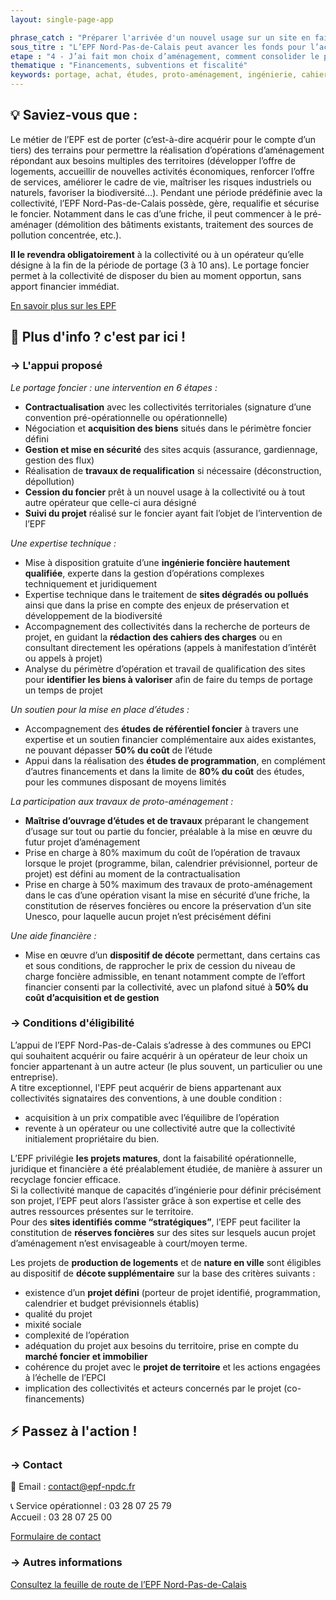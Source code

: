 ```yaml
---
layout: single-page-app

phrase_catch : "Préparer l'arrivée d'un nouvel usage sur un site en faisant acheter le foncier par l'EPF Nord-Pas-de-Calais"
sous_titre : "L’EPF Nord-Pas-de-Calais peut avancer les fonds pour l’achat du foncier et préparer les opérations d’aménagement."
etape : "4 - J’ai fait mon choix d’aménagement, comment consolider le projet avant d’attaquer les travaux ?"
thematique : "Financements, subventions et fiscalité"
keywords: portage, achat, études, proto-aménagement, ingénierie, cahiers des charges, travaux, terrain
---
```


## 💡 Saviez-vous que :

Le métier de l’EPF est de porter (c’est-à-dire acquérir pour le compte d’un tiers) des terrains pour permettre la réalisation d’opérations d’aménagement répondant aux besoins multiples des territoires (développer l’offre de logements, accueillir de nouvelles activités économiques, renforcer l’offre de services, améliorer le cadre de vie, maîtriser les risques industriels ou naturels, favoriser la biodiversité…). Pendant une période prédéfinie avec la collectivité, l’EPF Nord-Pas-de-Calais possède, gère, requalifie et sécurise le foncier. Notamment dans le cas d’une friche, il peut commencer à le pré-aménager (démolition des bâtiments existants, traitement des sources de pollution concentrée, etc.).  

**Il le revendra obligatoirement** à la collectivité ou à un opérateur qu’elle désigne à la fin de la période de portage (3 à 10 ans). Le portage foncier permet à la collectivité de disposer du bien au moment opportun, sans apport financier immédiat.  

[En savoir plus sur les EPF](https://betagouv.github.io/urbanvitaliz/ressources/EPF.html "Ressource EPF")


## 🚀 Plus d'info ? c'est par ici !

### →  L'appui proposé

*Le portage foncier : une intervention en 6 étapes :*
- **Contractualisation** avec les collectivités territoriales (signature d’une convention pré-opérationnelle ou opérationnelle)
- Négociation et **acquisition des biens** situés dans le périmètre foncier défini
- **Gestion et mise en sécurité** des sites acquis (assurance, gardiennage, gestion des flux)
- Réalisation de **travaux de requalification** si nécessaire (déconstruction, dépollution)
- **Cession du foncier** prêt à un nouvel usage à la collectivité ou à tout autre opérateur que celle-ci aura désigné
- **Suivi du projet** réalisé sur le foncier ayant fait l’objet de l’intervention de l’EPF

  
*Une expertise technique :*
- Mise à disposition gratuite d’une **ingénierie foncière hautement qualifiée**, experte dans la gestion d’opérations complexes techniquement et juridiquement
- Expertise technique dans le traitement de **sites dégradés ou pollués** ainsi que dans la prise en compte des enjeux de préservation et développement de la biodiversité
- Accompagnement des collectivités dans la recherche de porteurs de projet, en guidant la **rédaction des cahiers des charges** ou en consultant directement les opérations (appels à manifestation d’intérêt ou appels à projet)
- Analyse du périmètre d’opération et travail de qualification des sites pour **identifier les biens à valoriser** afin de faire du temps de portage un temps de projet

  
*Un soutien pour la mise en place d’études :*
- Accompagnement des **études de référentiel foncier** à travers une expertise et un soutien financier complémentaire aux aides existantes, ne pouvant dépasser **50% du coût** de l’étude
- Appui dans la réalisation des **études de programmation**, en complément d’autres financements et dans la limite de **80% du coût** des études, pour les communes disposant de moyens limités

  
*La participation aux travaux de proto-aménagement :*
- **Maîtrise d’ouvrage d’études et de travaux** préparant le changement d’usage sur tout ou partie du foncier, préalable à la mise en œuvre du futur projet d’aménagement
- Prise en charge à 80% maximum du coût de l’opération de travaux lorsque le projet (programme, bilan, calendrier prévisionnel, porteur de projet) est défini au moment de la contractualisation
- Prise en charge à 50% maximum des travaux de proto-aménagement dans le cas d’une opération visant la mise en sécurité d’une friche, la constitution de réserves foncières ou encore la préservation d’un site Unesco, pour laquelle aucun projet n’est précisément défini

  
*Une aide financière :*
- Mise en œuvre d’un **dispositif de décote** permettant, dans certains cas et sous conditions, de rapprocher le prix de cession du niveau de charge foncière admissible, en tenant notamment compte de l’effort financier consenti par la collectivité, avec un plafond situé à **50% du coût d’acquisition et de gestion**  


### →  Conditions d'éligibilité

L’appui de l’EPF Nord-Pas-de-Calais s’adresse à des communes ou EPCI qui souhaitent acquérir ou faire acquérir à un opérateur de leur choix un foncier appartenant à un autre acteur (le plus souvent, un particulier ou une entreprise).   
A titre exceptionnel, l'EPF peut acquérir de biens appartenant aux collectivités signataires des conventions, à une double condition : 
- acquisition à un prix compatible avec l’équilibre de l’opération 
- revente à un opérateur ou une collectivité autre que la collectivité initialement propriétaire du bien.

  
L’EPF privilégie **les projets matures**, dont la faisabilité opérationnelle, juridique et financière a été préalablement étudiée, de manière à assurer un recyclage foncier efficace.  
Si la collectivité manque de capacités d’ingénierie pour définir précisément son projet, l’EPF peut alors l’assister grâce à son expertise et celle des autres ressources présentes sur le territoire.  
Pour des **sites identifiés comme “stratégiques”**, l’EPF peut faciliter la constitution de **réserves foncières** sur des sites sur lesquels aucun projet d’aménagement n’est envisageable à court/moyen terme.  
 
Les projets de **production de logements** et de **nature en ville** sont éligibles au dispositif de **décote supplémentaire** sur la base des critères suivants :
- existence d’un **projet défini** (porteur de projet identifié, programmation, calendrier et budget prévisionnels établis)
- qualité du projet    
- mixité sociale         
- complexité de l’opération 
- adéquation du projet aux besoins du territoire, prise en compte du **marché foncier et immobilier**
- cohérence du projet avec le **projet de territoire** et les actions engagées à l’échelle de l’EPCI
- implication des collectivités et acteurs concernés par le projet (co-financements)

  

## ⚡ Passez à l'action !

### →  Contact

📧 Email : contact@epf-npdc.fr  

📞 Service opérationnel : 03 28 07 25 79  
    Accueil : 03 28 07 25 00  
  
[Formulaire de contact](https://www.epf-npdc.fr/lepf-pratique/contact "Contact EPF Nord-Pas-de-Calais")

### →  Autres informations

[Consultez la feuille de route de l’EPF Nord-Pas-de-Calais](https://www.epf-npdc.fr/strategies-et-moyens/le-ppi-feuille-de-route-de-lepf "PPI EPF Nord-Pas-de-Calais")



